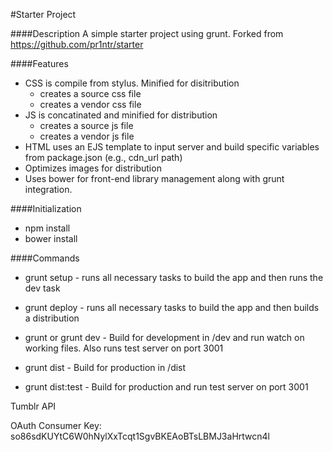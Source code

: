 #Starter Project

####Description
A simple starter project using grunt. Forked from https://github.com/pr1ntr/starter

####Features
* CSS is compile from stylus. Minified for disitribution
    * creates a source css file
    * creates a vendor css file
* JS is concatinated and minified for distribution
    * creates a source js file
    * creates a vendor js file
* HTML uses an EJS template to input server and build specific variables from package.json (e.g., cdn_url path)
* Optimizes images for distribution
* Uses bower for front-end library management along with grunt integration.




####Initialization
* npm install
* bower install


####Commands

* grunt setup - runs all necessary tasks to build the app and then runs the dev task
* grunt deploy - runs all necessary tasks to build the app and then builds a distribution

* grunt or grunt dev - Build for development in /dev and run watch on working files. Also runs test server on port 3001
* grunt dist - Build for production in /dist
* grunt dist:test - Build for production and run test server on port 3001

Tumblr API

OAuth Consumer Key:
so86sdKUYtC6W0hNylXxTcqt1SgvBKEAoBTsLBMJ3aHrtwcn4l